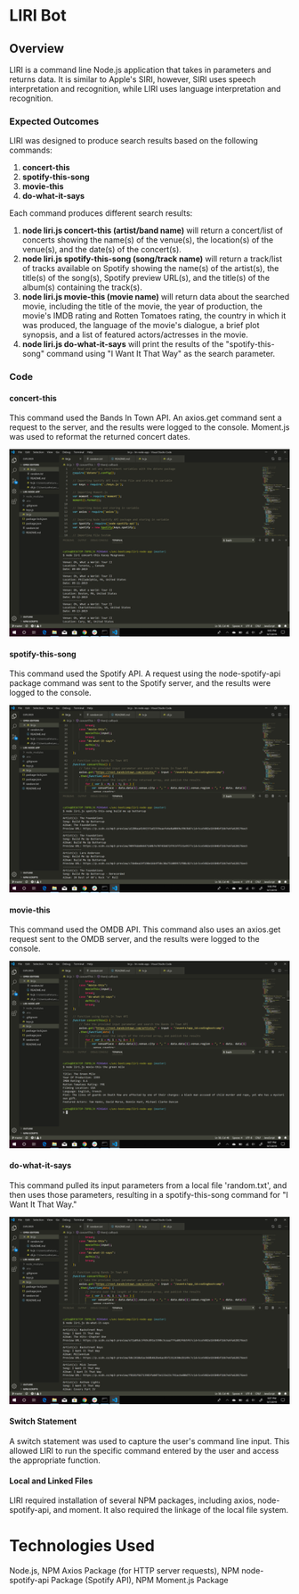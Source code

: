 # LIRI Bot

## Overview

LIRI is a command line Node.js application that takes in parameters and returns data. It is similar to Apple's SIRI, however, SIRI uses speech interpretation and recognition, while LIRI uses language interpretation and recognition.

### Expected Outcomes

LIRI was designed to produce search results based on the following commands:

1. **concert-this**
2. **spotify-this-song**
3. **movie-this**
4. **do-what-it-says**

Each command produces different search results:

1. **node liri.js concert-this (artist/band name)** will return a concert/list of concerts showing the name(s) of the venue(s), the location(s) of the venue(s), and the date(s) of the concert(s).
2. **node liri.js spotify-this-song (song/track name)** will return a track/list of tracks available on Spotify showing the name(s) of the artist(s), the title(s) of the song(s), Spotify preview URL(s), and the title(s) of the album(s) containing the track(s).
3. **node liri.js movie-this (movie name)** will return data about the searched movie, including the title of the movie, the year of production, the movie's IMDB rating and Rotten Tomatoes rating, the country in which it was produced, the language of the movie's dialogue, a brief plot synopsis, and a list of featured actors/actresses in the movie.
4. **node liri.js do-what-it-says** will print the results of the "spotify-this-song" command using "I Want It That Way" as the search parameter.

### Code

#### concert-this

This command used the Bands In Town API. An axios.get command sent a request to the server, and the results were logged to the console. Moment.js was used to reformat the returned concert dates.

![](images/liri-concert-this.png)

#### spotify-this-song

This command used the Spotify API. A request using the node-spotify-api package command was sent to the Spotify server, and the results were logged to the console.

![](images/liri-spotify-this-song.png)

#### movie-this

This command used the OMDB API. This command also uses an axios.get request sent to the OMDB server, and the results were logged to the console.

![](images/liri-movie-this.png)

#### do-what-it-says

This command pulled its input parameters from a local file 'random.txt', and then uses those parameters, resulting in a spotify-this-song command for "I Want It That Way."

![](images/liri-do-what-it-says.png)

#### Switch Statement

A switch statement was used to capture the user's command line input. This allowed LIRI to run the specific command entered by the user and access the appropriate function.

#### Local and Linked Files

LIRI required installation of several NPM packages, including axios, node-spotify-api, and moment. It also required the linkage of the local file system.

# Technologies Used

Node.js, NPM Axios Package (for HTTP server requests), NPM node-spotify-api Package (Spotify API), NPM Moment.js Package